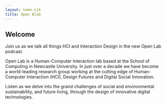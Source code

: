 ```yaml
---
layout: home.njk
title: Open Blab
---
```


## Welcome

Join us as we talk all things HCI and Interaction Design in the new Open Lab podcast.

Open Lab is a Human-Computer Interaction lab based at the School of Computing in Newcastle University. In just over a decade we have become a world-leading research group working at the cutting edge of Human-Computer Interaction (HCI), Design Futures and Digital Social Innovation.

Listen as we delve into the grand challenges of social and environmental sustainability, and future living, through the design of innovative digital technologies.
